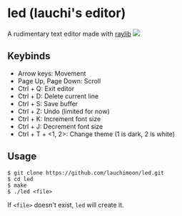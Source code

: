 # led (lauchi's editor)
A rudimentary text editor made with [raylib](https://github.com/raysan5/raylib)
![](https://raw.githubusercontent.com/lauchimoon/led/refs/heads/main/assets/ss.png)

## Keybinds
- Arrow keys: Movement
- Page Up, Page Down: Scroll
- Ctrl + Q: Exit editor
- Ctrl + D: Delete current line
- Ctrl + S: Save buffer
- Ctrl + Z: Undo (limited for now)
- Ctrl + K: Increment font size
- Ctrl + J: Decrement font size
- Ctrl + T + <1, 2>: Change theme (1 is dark, 2 is white)

## Usage
```
$ git clone https://github.com/lauchimoon/led.git
$ cd led
$ make
$ ./led <file>
```
If `<file>` doesn't exist, `led` will create it.
